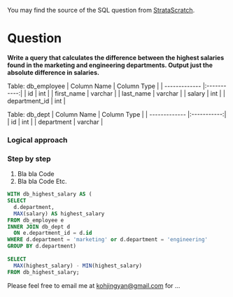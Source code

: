 You may find the source of the SQL question from [StrataScratch](https://platform.stratascratch.com/coding/10308-salaries-differences?code_type=1).

# Question

**Write a query that calculates the difference between the highest salaries found in the marketing and engineering departments. Output just the absolute difference in salaries.**

Table: db_employee
| Column Name   | Column Type |
| ------------- |:-----------:|
| id            | int         |
| first_name    | varchar     |
| last_name     | varchar     |
| salary        | int         |
| department_id | int         |

Table: db_dept
| Column Name   | Column Type |
| ------------- |:-----------:|
| id            | int         |
| department    | varchar     |

### Logical approach

### Step by step
1. Bla bla
Code
2. Bla bla
Code 
Etc.

````sql
WITH db_highest_salary AS (
SELECT 
  d.department, 
  MAX(salary) AS highest_salary
FROM db_employee e 
INNER JOIN db_dept d 
  ON e.department_id = d.id
WHERE d.department = 'marketing' or d.department = 'engineering'
GROUP BY d.department)
  
SELECT 
  MAX(highest_salary) - MIN(highest_salary)
FROM db_highest_salary;
````

Please feel free to email me at kohjingyan@gmail.com for …
